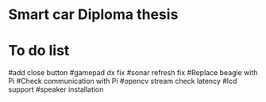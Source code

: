 # Smart car Diploma thesis

# To do list #
#add close button
#gamepad dx fix
#sonar refresh fix
#Replace beagle with Pi 
#Check communication with Pi
#opencv stream check latency
#lcd support
#speaker installation

